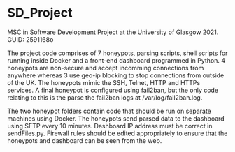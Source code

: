 # SD_Project
MSC in Software Development Project at the University of Glasgow 2021. 
GUID: 2591168o

The project code comprises of 7 honeypots, parsing scripts, shell scripts for running inside Docker and a front-end dashboard programmed in Python. 4 honeypots are non-secure and accept incomming connections from anywhere whereas 3 use geo-ip blocking to stop connections from outside of the UK. The honeypots mimic the SSH, Telnet, HTTP and HTTPs services. A final honeypot is configured using fail2ban, but the only code relating to this is the parse the fail2ban logs at /var/log/fail2ban.log.

The two honeypot folders contain code that should be run on separate machines using Docker. The honeypots send parsed data to the dashboard using SFTP every 10 minutes. Dashboard IP address must be correct in sendFiles.py. Firewall rules should be edited appropriately to ensure that the honeypots and dashboard can be seen from the web.